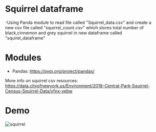 # Squirrel dataframe
 -Using Panda module to read file called "Squirrel_data.csv" and create a new csv file called "squirrel_count.csv" which stores total number of black,cinnemon and grey squirrel in new dataframe called "squirel_dataframe"
# Modules
 - Pandas:  https://pypi.org/project/pandas/
 
 More info on squirrel csv resources: https://data.cityofnewyork.us/Environment/2018-Central-Park-Squirrel-Census-Squirrel-Data/vfnx-vebw
 
# Demo 

![squirrel](https://user-images.githubusercontent.com/50704452/100748016-777ddb00-33eb-11eb-89a0-ba37c86788d4.gif)
